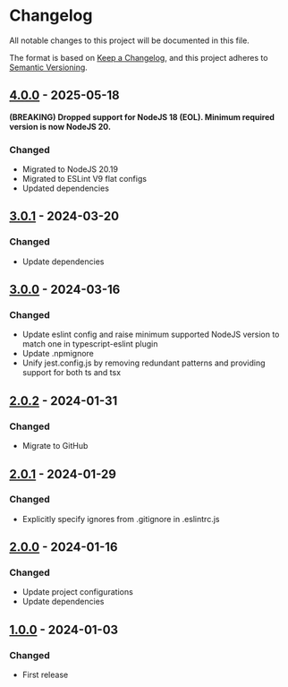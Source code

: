 # Changelog

All notable changes to this project will be documented in this file.

The format is based on [Keep a Changelog](https://keepachangelog.com/en/1.0.0/),
and this project adheres to [Semantic Versioning](https://semver.org/spec/v2.0.0.html).

## [4.0.0](../../tags/v4.0.0) - 2025-05-18
__(BREAKING) Dropped support for NodeJS 18 (EOL). Minimum required version is now NodeJS 20.__

### Changed
- Migrated to NodeJS 20.19
- Migrated to ESLint V9 flat configs
- Updated dependencies

## [3.0.1](../../tags/v3.0.1) - 2024-03-20
### Changed
- Update dependencies

## [3.0.0](../../tags/v3.0.0) - 2024-03-16
### Changed
- Update eslint config and raise minimum supported NodeJS version to match one in typescript-eslint plugin
- Update .npmignore
- Unify jest.config.js by removing redundant patterns and providing support for both ts and tsx

## [2.0.2](../../tags/v2.0.2) - 2024-01-31
### Changed
- Migrate to GitHub

## [2.0.1](../../tags/v2.0.1) - 2024-01-29
### Changed
- Explicitly specify ignores from .gitignore in .eslintrc.js

## [2.0.0](../../tags/v2.0.0) - 2024-01-16
### Changed
- Update project configurations
- Update dependencies

## [1.0.0](../../tags/v1.0.0) - 2024-01-03
### Changed
- First release
